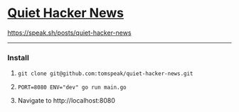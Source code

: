 # [Quiet Hacker News](http://quiethn.com)

https://speak.sh/posts/quiet-hacker-news

---

### Install

1. `git clone git@github.com:tomspeak/quiet-hacker-news.git`

1. `PORT=8080 ENV="dev" go run main.go`

1. Navigate to http://localhost:8080

